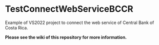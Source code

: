 # TestConnectWebServiceBCCR
Example of VS2022 project to connect the web service of Central Bank of Costa Rica.

**Please see the wiki of this repository for more information.**
